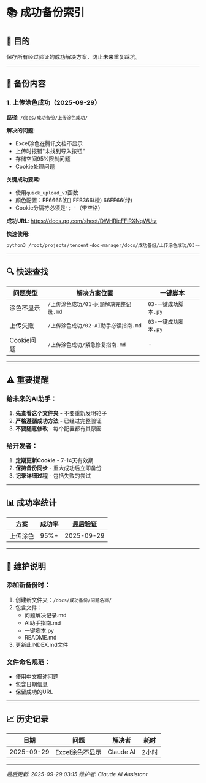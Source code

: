 # 📚 成功备份索引

## 🎯 目的
保存所有经过验证的成功解决方案，防止未来重复踩坑。

---

## 📁 备份内容

### 1. 上传涂色成功（2025-09-29）
**路径**: `/docs/成功备份/上传涂色成功/`

**解决的问题**:
- Excel涂色在腾讯文档不显示
- 上传时报错"未找到导入按钮"
- 存储空间95%限制问题
- Cookie处理问题

**关键成功要素**:
- 使用`quick_upload_v3`函数
- 颜色配置：FF6666(红) FFB366(橙) 66FF66(绿)
- Cookie分隔符必须是`'; '`（带空格）

**成功URL**: https://docs.qq.com/sheet/DWHRicFFiRXNqWUtz

**快速使用**:
```bash
python3 /root/projects/tencent-doc-manager/docs/成功备份/上传涂色成功/03-一键成功脚本.py
```

---

## 🔍 快速查找

| 问题类型 | 解决方案位置 | 一键脚本 |
|---------|------------|----------|
| 涂色不显示 | `/上传涂色成功/01-问题解决完整记录.md` | `03-一键成功脚本.py` |
| 上传失败 | `/上传涂色成功/02-AI助手必读指南.md` | `03-一键成功脚本.py` |
| Cookie问题 | `/上传涂色成功/紧急修复指南.md` | - |

---

## ⚠️ 重要提醒

### 给未来的AI助手：
1. **先查看这个文件夹** - 不要重新发明轮子
2. **严格遵循成功方法** - 已经过完整验证
3. **不要随意修改** - 每个配置都有其原因

### 给开发者：
1. **定期更新Cookie** - 7-14天有效期
2. **保持备份同步** - 重大成功后立即备份
3. **记录详细过程** - 包括失败的尝试

---

## 📊 成功率统计

| 方案 | 成功率 | 最后验证 |
|------|--------|----------|
| 上传涂色 | 95%+ | 2025-09-29 |

---

## 🔧 维护说明

### 添加新备份时：
1. 创建新文件夹：`/docs/成功备份/问题名称/`
2. 包含文件：
   - 问题解决记录.md
   - AI助手指南.md
   - 一键脚本.py
   - README.md
3. 更新此INDEX.md文件

### 文件命名规范：
- 使用中文描述问题
- 包含日期信息
- 保留成功的URL

---

## 📈 历史记录

| 日期 | 问题 | 解决者 | 耗时 |
|------|------|--------|------|
| 2025-09-29 | Excel涂色不显示 | Claude AI | 2小时 |

---

*最后更新: 2025-09-29 03:15*
*维护者: Claude AI Assistant*